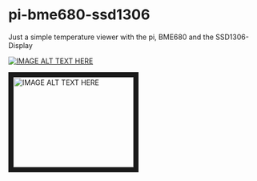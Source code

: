 # pi-bme680-ssd1306
Just a simple temperature viewer with the pi, BME680 and the SSD1306-Display


[![IMAGE ALT TEXT HERE](http://img.youtube.com/vi/H90DgE1ugBo/0.jpg)](http://www.youtube.com/watch?v=H90DgE1ugBo)



<a href="http://www.youtube.com/watch?feature=player_embedded&v=H90DgE1ugBo
" target="_blank"><img src="http://img.youtube.com/vi/H90DgE1ugBo/0.jpg" 
alt="IMAGE ALT TEXT HERE" width="240" height="180" border="10" /></a>
